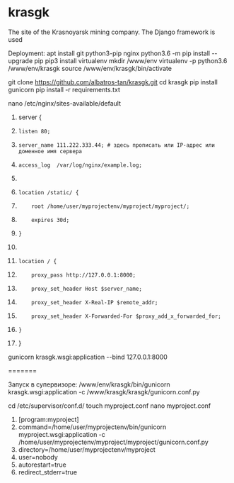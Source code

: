 # krasgk
The site of the Krasnoyarsk mining company. The Django framework is used

Deployment:
apt install git python3-pip nginx
python3.6 -m pip install --upgrade pip
pip3 install virtualenv
mkdir /www/env
virtualenv -p python3.6 /www/env/krasgk
source /www/env/krasgk/bin/activate



git clone https://github.com/albatros-tan/krasgk.git
cd krasgk
pip install gunicorn
pip install -r requirements.txt


nano /etc/nginx/sites-available/default

1. server {
2.     listen 80;
3.     server_name 111.222.333.44; # здесь прописать или IP-адрес или доменное имя сервера
4.     access_log  /var/log/nginx/example.log;
5.  
6.     location /static/ {
7.         root /home/user/myprojectenv/myproject/myproject/;
8.         expires 30d;
9.     }
10.  
11.     location / {
12.         proxy_pass http://127.0.0.1:8000; 
13.         proxy_set_header Host $server_name;
14.         proxy_set_header X-Real-IP $remote_addr;
15.         proxy_set_header X-Forwarded-For $proxy_add_x_forwarded_for;
16.     }
17. }



gunicorn krasgk.wsgi:application --bind 127.0.0.1:8000

=======

Запуск в супервизоре: /www/env/krasgk/bin/gunicorn krasgk.wsgi:application -c /www/krasgk/krasgk/gunicorn.conf.py

cd /etc/supervisor/conf.d/
touch myproject.conf
nano myproject.conf

1. [program:myproject]
2. command=/home/user/myprojectenv/bin/gunicorn myproject.wsgi:application -c /home/user/myprojectenv/myproject/myproject/gunicorn.conf.py
3. directory=/home/user/myprojectenv/myproject
4. user=nobody
5. autorestart=true
6. redirect_stderr=true
